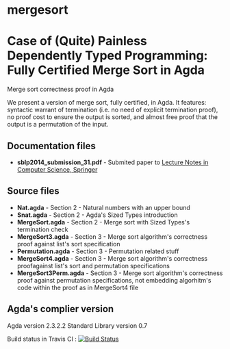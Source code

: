mergesort 
=========

Case of (Quite) Painless Dependently Typed Programming: Fully Certified Merge Sort in Agda
==========================================================================================

Merge sort correctness proof in Agda

We present a version of merge sort, fully certified, in Agda. It features: syntactic warrant of termination (i.e. no need of explicit termination proof), no proof cost to ensure the output is sorted, and almost free proof that the output is a permutation of the input.

## Documentation files ##
- **sblp2014_submission_31.pdf** - Submited paper to [Lecture Notes in Computer Science, Springer](http://link.springer.com/chapter/10.1007/978-3-319-11863-5_5)

## Source files ##
- **Nat.agda** - Section 2 - Natural numbers with an upper bound
- **Snat.agda** - Section 2 - Agda's Sized Types introduction
- **MergeSort.agda** - Section 2 - Merge sort with Sized Types's termination check
- **MergeSort3.agda** - Section 3 - Merge sort algorithm's correctness proof against list's sort specification
- **Permutation.agda** - Section 3 - Permutation related stuff
- **MergeSort4.agda** - Section 3 - Merge sort algorithm's correctness proofagainst list's sort and permutation specifications
- **MergeSort3Perm.agda** - Section 3 - Merge sort algorithm's correctness proof against permutation specifications, not embedding algorhitm's code within the proof as in MergeSort4 file

## Agda's complier version ##

Agda version 2.3.2.2
Standard Library version 0.7

Build status in Travis CI : [![Build Status](https://travis-ci.org/ernius/mergesort.svg?branch=master)](https://travis-ci.org/ernius/mergesort)


